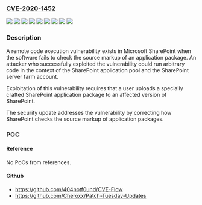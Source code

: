 ### [CVE-2020-1452](https://cve.mitre.org/cgi-bin/cvename.cgi?name=CVE-2020-1452)
![](https://img.shields.io/static/v1?label=Product&message=Microsoft%20SharePoint%20Enterprise%20Server%202013%20Service%20Pack%201&color=blue)
![](https://img.shields.io/static/v1?label=Product&message=Microsoft%20SharePoint%20Enterprise%20Server%202016&color=blue)
![](https://img.shields.io/static/v1?label=Product&message=Microsoft%20SharePoint%20Foundation%202010%20Service%20Pack%202&color=blue)
![](https://img.shields.io/static/v1?label=Product&message=Microsoft%20SharePoint%20Foundation%202013%20Service%20Pack%201&color=blue)
![](https://img.shields.io/static/v1?label=Product&message=Microsoft%20SharePoint%20Server%202019&color=blue)
![](https://img.shields.io/static/v1?label=Version&message=13.0.0%20&color=brightgreen)
![](https://img.shields.io/static/v1?label=Version&message=15.0.0%20&color=brightgreen)
![](https://img.shields.io/static/v1?label=Version&message=16.0.0%20&color=brightgreen)
![](https://img.shields.io/static/v1?label=Vulnerability&message=Remote%20Code%20Execution&color=brightgreen)

### Description

<p>A remote code execution vulnerability exists in Microsoft SharePoint when the software fails to check the source markup of an application package. An attacker who successfully exploited the vulnerability could run arbitrary code in the context of the SharePoint application pool and the SharePoint server farm account.</p><p>Exploitation of this vulnerability requires that a user uploads a specially crafted SharePoint application package to an affected version of SharePoint.</p><p>The security update addresses the vulnerability by correcting how SharePoint checks the source markup of application packages.</p>

### POC

#### Reference
No PoCs from references.

#### Github
- https://github.com/404notf0und/CVE-Flow
- https://github.com/Cheroxx/Patch-Tuesday-Updates


